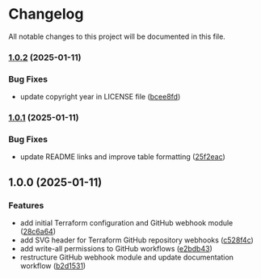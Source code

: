 # Changelog

All notable changes to this project will be documented in this file.

### [1.0.2](https://github.com/IbdaaiCloud/terraform-github-repository-webhooks/compare/v1.0.1...v1.0.2) (2025-01-11)


### Bug Fixes

* update copyright year in LICENSE file ([bcee8fd](https://github.com/IbdaaiCloud/terraform-github-repository-webhooks/commit/bcee8fdb77b7c86a27cb08202e50e3e3debea2be))

### [1.0.1](https://github.com/IbdaaiCloud/terraform-github-repository-webhooks/compare/v1.0.0...v1.0.1) (2025-01-11)


### Bug Fixes

* update README links and improve table formatting ([25f2eac](https://github.com/IbdaaiCloud/terraform-github-repository-webhooks/commit/25f2eace1aca8d0d63f603dc9e936325992355dd))

## 1.0.0 (2025-01-11)


### Features

* add initial Terraform configuration and GitHub webhook module ([28c6a64](https://github.com/IbdaaiCloud/terraform-github-repository-webhooks/commit/28c6a646ac4a10b62a09ea8bfa2bfc743cbe23ea))
* add SVG header for Terraform GitHub repository webhooks ([c528f4c](https://github.com/IbdaaiCloud/terraform-github-repository-webhooks/commit/c528f4cd796e341ed007062e98c22ce8147cfdad))
* add write-all permissions to GitHub workflows ([e2bdb43](https://github.com/IbdaaiCloud/terraform-github-repository-webhooks/commit/e2bdb4369c0e13b9984eea591162556499cb57c2))
* restructure GitHub webhook module and update documentation workflow ([b2d1531](https://github.com/IbdaaiCloud/terraform-github-repository-webhooks/commit/b2d15319870043c9dc9406be76ac58d75d55334e))
